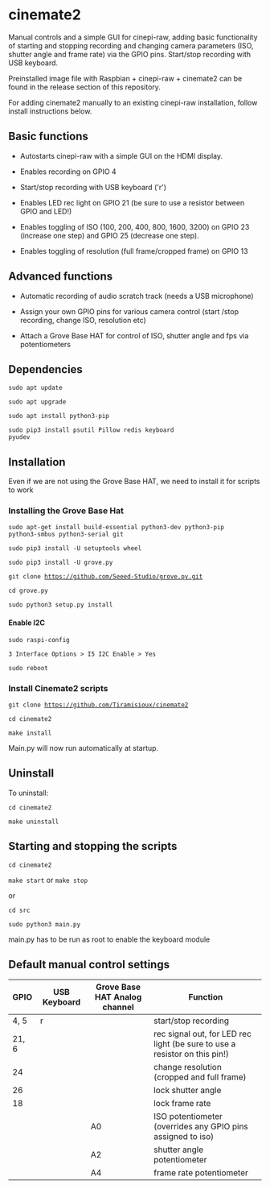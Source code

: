 # cinemate2
Manual controls and a simple GUI for cinepi-raw, adding basic functionality of starting and stopping recording and changing camera parameters (ISO, shutter angle and frame rate) via the GPIO pins. Start/stop recording with USB keyboard.

Preinstalled image file with Raspbian + cinepi-raw + cinemate2 can be found in the release section of this repository.

For adding cinemate2 manually to an existing cinepi-raw installation, follow install instructions below. 

## Basic functions

- Autostarts cinepi-raw with a simple GUI on the HDMI display.

- Enables recording on GPIO 4

- Start/stop recording with USB keyboard ('r')

- Enables LED rec light on GPIO 21 (be sure to use a resistor between GPIO and LED!)

- Enables toggling of ISO (100, 200, 400, 800, 1600, 3200) on GPIO 23 (increase one step) and GPIO 25 (decrease one step). 

- Enables toggling of resolution (full frame/cropped frame) on GPIO 13

## Advanced functions

- Automatic recording of audio scratch track (needs a USB microphone)

- Assign your own GPIO pins for various camera control (start /stop recording, change ISO, resolution etc) 

- Attach a Grove Base HAT for control of ISO, shutter angle and fps via potentiometers

## Dependencies
<code>sudo apt update</code>

<code>sudo apt upgrade</code>

<code>sudo apt install python3-pip</code>

<code>sudo pip3 install psutil Pillow redis keyboard pyudev</code>

## Installation

Even if we are not using the Grove Base HAT, we need to install it for scripts to work

### Installing the Grove Base Hat

<code>sudo apt-get install build-essential python3-dev python3-pip python3-smbus python3-serial git</code>

<code>sudo pip3 install -U setuptools wheel</code>

<code>sudo pip3 install -U grove.py</code>

<code>git clone https://github.com/Seeed-Studio/grove.py.git</code>

<code>cd grove.py</code>

<code>sudo python3 setup.py install</code>

#### Enable I2C

<code>sudo raspi-config</code>

<code>3 Interface Options > I5 I2C Enable > Yes</code>

<code>sudo reboot</code> 

### Install Cinemate2 scripts

<code>git clone https://github.com/Tiramisioux/cinemate2</code>

<code>cd cinemate2</code>

<code>make install</code>

Main.py will now run automatically at startup.

## Uninstall

To uninstall:

<code>cd cinemate2</code>

<code>make uninstall</code>

## Starting and stopping the scripts

<code>cd cinemate2</code>

<code>make start</code> or <code>make stop</code>

or

<code>cd src</code>

<code>sudo python3 main.py</code>

main.py has to be run as root to enable the keyboard module

## Default manual control settings

|GPIO |USB Keyboard|Grove Base HAT Analog channel| Function  |
--- | --- | --- | --- |
|4, 5|r ||    start/stop recording|
|21, 6|||     rec signal out, for LED rec light (be sure to use a resistor on this pin!)|
|24|||     change resolution (cropped and full frame)|
|26 |||     lock shutter angle |
|18 |||    lock frame rate|
|||A0|ISO potentiometer (overrides any GPIO pins assigned to iso)|
|||A2|shutter angle potentiometer|
|||A4|frame rate potentiometer|
